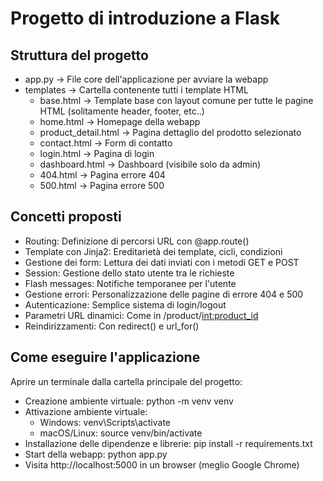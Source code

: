 # Progetto di introduzione a Flask

## Struttura del progetto
- app.py -> File core dell'applicazione per avviare la webapp
- templates -> Cartella contenente tutti i template HTML
    - base.html -> Template base con layout comune per tutte le pagine HTML (solitamente header, footer, etc..)
    - home.html -> Homepage della webapp
    - product_detail.html -> Pagina dettaglio del prodotto selezionato
    - contact.html -> Form di contatto
    - login.html -> Pagina di login
    - dashboard.html -> Dashboard (visibile solo da admin)
    - 404.html -> Pagina errore 404
    - 500.html -> Pagina errore 500

## Concetti proposti
- Routing: Definizione di percorsi URL con @app.route()
- Template con Jinja2: Ereditarietà dei template, cicli, condizioni
- Gestione dei form: Lettura dei dati inviati con i metodi GET e POST
- Session: Gestione dello stato utente tra le richieste
- Flash messages: Notifiche temporanee per l'utente
- Gestione errori: Personalizzazione delle pagine di errore 404 e 500
- Autenticazione: Semplice sistema di login/logout
- Parametri URL dinamici: Come in /product/<int:product_id>
- Reindirizzamenti: Con redirect() e url_for()

## Come eseguire l'applicazione
Aprire un terminale dalla cartella principale del progetto:
- Creazione ambiente virtuale: python -m venv venv
- Attivazione ambiente virtuale:
    - Windows: venv\Scripts\activate
    - macOS/Linux: source venv/bin/activate
- Installazione delle dipendenze e librerie: pip install -r requirements.txt
- Start della webapp: python app.py
- Visita http://localhost:5000 in un browser (meglio Google Chrome)